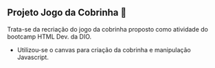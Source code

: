 ## Projeto Jogo da Cobrinha :snake:

Trata-se da recriação do jogo da cobrinha proposto como atividade do bootcamp HTML Dev. da DIO.

- Utilizou-se o canvas para criação da cobrinha e manipulação Javascript.

  
